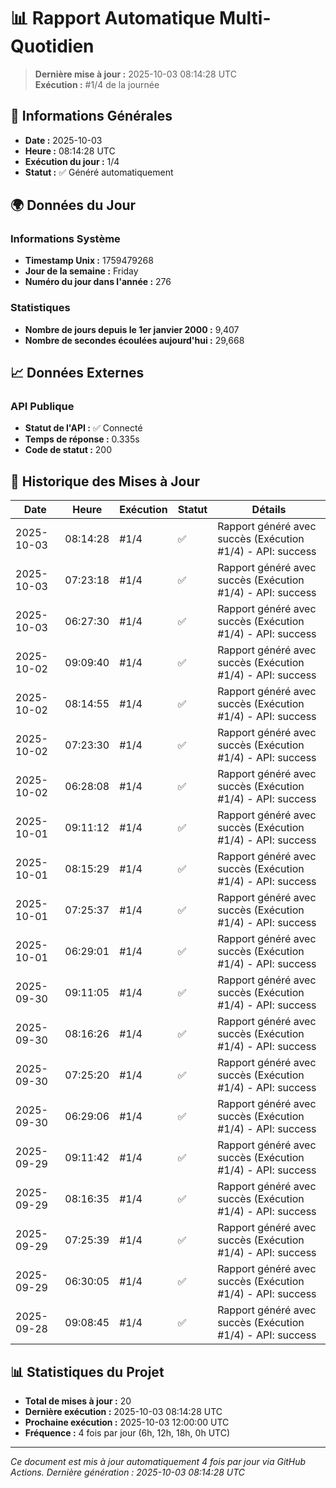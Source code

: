 # 📊 Rapport Automatique Multi-Quotidien

> **Dernière mise à jour :** 2025-10-03 08:14:28 UTC  
> **Exécution :** #1/4 de la journée

## 📅 Informations Générales

- **Date :** 2025-10-03
- **Heure :** 08:14:28 UTC
- **Exécution du jour :** 1/4
- **Statut :** ✅ Généré automatiquement

## 🌍 Données du Jour

### Informations Système
- **Timestamp Unix :** 1759479268
- **Jour de la semaine :** Friday
- **Numéro du jour dans l'année :** 276

### Statistiques
- **Nombre de jours depuis le 1er janvier 2000 :** 9,407
- **Nombre de secondes écoulées aujourd'hui :** 29,668

## 📈 Données Externes

### API Publique
- **Statut de l'API :** ✅ Connecté
- **Temps de réponse :** 0.335s
- **Code de statut :** 200

## 🔄 Historique des Mises à Jour

| Date | Heure | Exécution | Statut | Détails |
|------|-------|-----------|--------|---------|
| 2025-10-03 | 08:14:28 | #1/4 | ✅ | Rapport généré avec succès (Exécution #1/4) - API: success |
| 2025-10-03 | 07:23:18 | #1/4 | ✅ | Rapport généré avec succès (Exécution #1/4) - API: success |
| 2025-10-03 | 06:27:30 | #1/4 | ✅ | Rapport généré avec succès (Exécution #1/4) - API: success |
| 2025-10-02 | 09:09:40 | #1/4 | ✅ | Rapport généré avec succès (Exécution #1/4) - API: success |
| 2025-10-02 | 08:14:55 | #1/4 | ✅ | Rapport généré avec succès (Exécution #1/4) - API: success |
| 2025-10-02 | 07:23:30 | #1/4 | ✅ | Rapport généré avec succès (Exécution #1/4) - API: success |
| 2025-10-02 | 06:28:08 | #1/4 | ✅ | Rapport généré avec succès (Exécution #1/4) - API: success |
| 2025-10-01 | 09:11:12 | #1/4 | ✅ | Rapport généré avec succès (Exécution #1/4) - API: success |
| 2025-10-01 | 08:15:29 | #1/4 | ✅ | Rapport généré avec succès (Exécution #1/4) - API: success |
| 2025-10-01 | 07:25:37 | #1/4 | ✅ | Rapport généré avec succès (Exécution #1/4) - API: success |
| 2025-10-01 | 06:29:01 | #1/4 | ✅ | Rapport généré avec succès (Exécution #1/4) - API: success |
| 2025-09-30 | 09:11:05 | #1/4 | ✅ | Rapport généré avec succès (Exécution #1/4) - API: success |
| 2025-09-30 | 08:16:26 | #1/4 | ✅ | Rapport généré avec succès (Exécution #1/4) - API: success |
| 2025-09-30 | 07:25:20 | #1/4 | ✅ | Rapport généré avec succès (Exécution #1/4) - API: success |
| 2025-09-30 | 06:29:06 | #1/4 | ✅ | Rapport généré avec succès (Exécution #1/4) - API: success |
| 2025-09-29 | 09:11:42 | #1/4 | ✅ | Rapport généré avec succès (Exécution #1/4) - API: success |
| 2025-09-29 | 08:16:35 | #1/4 | ✅ | Rapport généré avec succès (Exécution #1/4) - API: success |
| 2025-09-29 | 07:25:39 | #1/4 | ✅ | Rapport généré avec succès (Exécution #1/4) - API: success |
| 2025-09-29 | 06:30:05 | #1/4 | ✅ | Rapport généré avec succès (Exécution #1/4) - API: success |
| 2025-09-28 | 09:08:45 | #1/4 | ✅ | Rapport généré avec succès (Exécution #1/4) - API: success |

## 📊 Statistiques du Projet

- **Total de mises à jour :** 20
- **Dernière exécution :** 2025-10-03 08:14:28 UTC
- **Prochaine exécution :** 2025-10-03 12:00:00 UTC
- **Fréquence :** 4 fois par jour (6h, 12h, 18h, 0h UTC)

---

*Ce document est mis à jour automatiquement 4 fois par jour via GitHub Actions.*
*Dernière génération : 2025-10-03 08:14:28 UTC*
